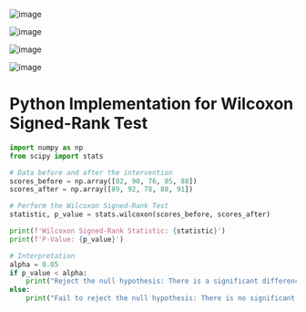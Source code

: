 ![image](https://github.com/user-attachments/assets/05ceee3b-347f-4116-8d1b-d5c54f8827f5)

![image](https://github.com/user-attachments/assets/205d0650-c366-47cd-b3ed-93547107e677)

![image](https://github.com/user-attachments/assets/97943c88-eea5-4030-ad8a-552e3a2350c7)

![image](https://github.com/user-attachments/assets/906e30fb-4935-44a3-8ee3-3ec38bce6e1b)

# Python Implementation for Wilcoxon Signed-Rank Test

```python
import numpy as np
from scipy import stats

# Data before and after the intervention
scores_before = np.array([82, 90, 76, 85, 88])
scores_after = np.array([89, 92, 78, 88, 91])

# Perform the Wilcoxon Signed-Rank Test
statistic, p_value = stats.wilcoxon(scores_before, scores_after)

print(f'Wilcoxon Signed-Rank Statistic: {statistic}')
print(f'P-Value: {p_value}')

# Interpretation
alpha = 0.05
if p_value < alpha:
    print("Reject the null hypothesis: There is a significant difference between the before and after scores.")
else:
    print("Fail to reject the null hypothesis: There is no significant difference between the before and after scores.")

```
